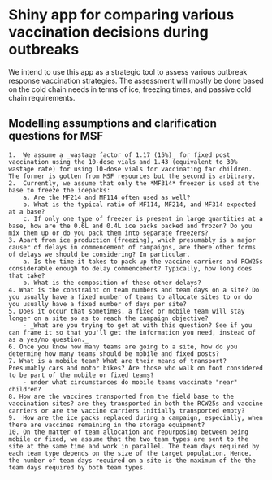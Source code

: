 # Shiny app for comparing various vaccination decisions during outbreaks

We intend to use this app as a strategic tool to assess various outbreak response vaccination strategies. The assessment will mostly be done based on the cold chain needs in terms of ice, freezing times, and passive cold chain requirements.

## Modelling assumptions and clarification questions for MSF

    1.  We assume a _wastage factor of 1.17 (15%)_ for fixed post vaccination using the 10-dose vials and 1.43 (equivalent to 30% wastage rate) for using 10-dose vials for vaccinating far children. The former is gotten from MSF resources but the second is arbitrary.
    2.  Currently, we assume that only the *MF314* freezer is used at the base to freeze the icepacks:
        a. Are the MF214 and MF114 often used as well?
        b. What is the typical ratio of MF114, MF214, and MF314 expected at a base?
        c. If only one type of freezer is present in large quantities at a base, how are the 0.6L and 0.4L ice packs packed and frozen? Do you mix them up or do you pack them into separate freezers?
    3. Apart from ice production (freezing), which presumably is a major causer of delays in commencement of campaigns, are there other forms of delays we should be considering? In particular,
        a. Is the time it takes to pack up the vaccine carriers and RCW25s considerable enough to delay commencement? Typically, how long does that take?
        b. What is the composition of these other delays?
    4. What is the constraint on team numbers and team days on a site? Do you usually have a fixed number of teams to allocate sites to or do you usually have a fixed number of days per site?
    5. Does it occur that sometimes, a fixed or mobile team will stay longer on a site so as to reach the campaign objective?
        - _What are you trying to get at with this question? See if you can frame it so that you'll get the information you need, instead of as a yes/no question._
    6. Once you know how many teams are going to a site, how do you determine how many teams should be mobile and fixed posts?
    7. What is a mobile team? What are their means of transport? Presumably cars and motor bikes? Are those who walk on foot considered to be part of the mobile or fixed teams?
        - under what circumstances do mobile teams vaccinate "near" children?
    8. How are the vaccines transported from the field base to the vaccination sites? are they transported in both the RCW25s and vaccine carriers or are the vaccine carriers initially transported empty?
    9.  How are the ice packs replaced during a campaign, especially, when there are vaccines remaining in the storage equipment?
    10. On the matter of team allocation and repurposing between being mobile or fixed, we assume that the two team types are sent to the site at the same time and work in parallel. The team days required by each team type depends on the size of the target population. Hence, the number of team days required on a site is the maximum of the the team days required by both team types.
